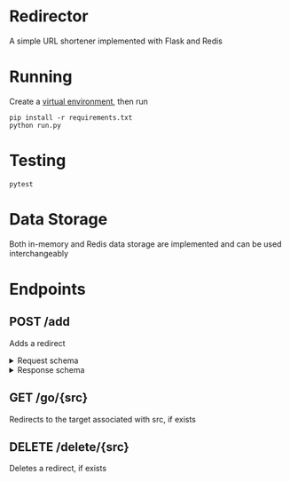 # Redirector
A simple URL shortener implemented with Flask and Redis

# Running
Create a [virtual environment](https://docs.python.org/3/tutorial/venv.html), then run
```commandline
pip install -r requirements.txt
python run.py
```

# Testing
```commandline
pytest
```

# Data Storage
Both in-memory and Redis data storage are implemented and can be used interchangeably

# Endpoints

## POST /add
Adds a redirect
<details>
<summary>Request schema</summary>

```json
{
  "type": "object",
  "properties": {
    "src": {
      "type": "string"
    },
    "target": {
      "type": "string",
      "format": "uri"
    }
  },
  "required": ["target"]
}
```
`src` must not already have an associated target
</details>

<details>
<summary>Response schema</summary>

```json
{
  "type": "object",
  "properties": {
    "status": {
      "type": "string"
    },
    "src": {
      "type": "string"
    },
    "target": {
      "type": "string",
      "format": "uri"
    }
  },
  "required": ["status", "src", "target"]
}
```
</details>

## GET /go/{src}
Redirects to the target associated with src, if exists

## DELETE /delete/{src}
Deletes a redirect, if exists